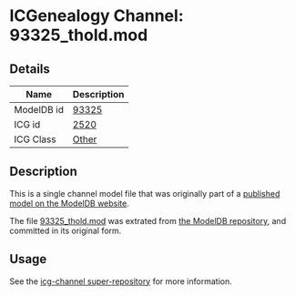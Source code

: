 # ICGenealogy Channel: 93325\_thold.mod

## Details

Name | Description
---- | -----------
ModelDB id | [93325](http://senselab.med.yale.edu/ModelDB/ShowModel.cshtml?model=93325)
ICG id | [2520](http://icg.neurotheory.ox.ac.uk/channels/other/2520)
ICG Class | [Other](http://icg.neurotheory.ox.ac.uk/channels/other)

## Description

This is a single channel model file that was originally part of a [published model on the ModelDB website](http://senselab.med.yale.edu/mModelDB/ShowModel.cshtml?model=93325).

The file [93325\_thold.mod](93325_thold.mod) was extrated from [the ModelDB repository](http://senselab.med.yale.edu/ModelDB/ShowModel.cshtml?model=93325), and committed in its original form.

## Usage

See the [icg-channel super-repository](https://github.com/icgenealogy/icg-channels) for more information.